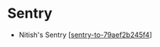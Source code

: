 # Sentry

- Nitish's Sentry [[sentry-to-79aef2b245f4]]

[//begin]: # "Autogenerated link references for markdown compatibility"
[sentry-to-79aef2b245f4]: ../../nitish-mehrotra/nitish-mehrotras-tools/sentry-to-79aef2b245f4 "Sentry TO 79aef2b245f4"
[//end]: # "Autogenerated link references"
